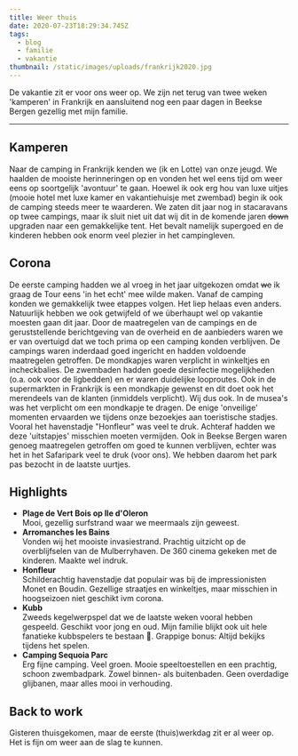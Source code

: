 ```yaml
---
title: Weer thuis
date: 2020-07-23T18:29:34.745Z
tags:
  - blog
  - familie
  - vakantie
thumbnail: /static/images/uploads/frankrijk2020.jpg
---
```

De vakantie zit er voor ons weer op. We zijn net terug van twee weken 'kamperen' in Frankrijk en aansluitend nog een paar dagen in Beekse Bergen gezellig met mijn familie.

---

## Kamperen

Naar de camping in Frankrijk kenden we (ik en Lotte) van onze jeugd. We haalden de mooiste herinneringen op en vonden het wel eens tijd om weer eens op soortgelijk 'avontuur' te gaan. Hoewel ik ook erg hou van luxe uitjes (mooie hotel met luxe kamer en vakantiehuisje met zwembad) begin ik ook de camping steeds meer te waarderen. We zaten dit jaar nog in stacaravans op twee campings, maar ik sluit niet uit dat wij dit in de komende jaren ~~down~~ upgraden naar een gemakkelijke tent. Het bevalt namelijk supergoed en de kinderen hebben ook enorm veel plezier in het campingleven.

## Corona

De eerste camping hadden we al vroeg in het jaar uitgekozen omdat ~~we~~ ik graag de Tour eens 'in het echt' mee wilde maken. Vanaf de camping konden we gemakkelijk twee etappes volgen. Het liep helaas even anders. Natuurlijk hebben we ook getwijfeld of we überhaupt wel op vakantie moesten gaan dit jaar. Door de maatregelen van de campings en de geruststellende berichtgeving van de overheid en de aanbieders waren we er van overtuigd dat we toch prima op een camping konden verblijven. De campings waren inderdaad goed ingericht en hadden voldoende maatregelen getroffen. De mondkapjes waren verplicht in winkeltjes en incheckbalies. De zwembaden hadden goede desinfectie mogelijkheden (o.a. ook voor de ligbedden) en er waren duidelijke looproutes. Ook in de supermarkten in Frankrijk is een mondkapje gewenst en dit doet ook het merendeels van de klanten (inmiddels verplicht). Wij dus ook. In de musea's was het verplicht om een mondkapje te dragen. De enige 'onveilige' momenten ervaarden we tijdens onze bezoekjes aan toeristische stadjes. Vooral het havenstadje "Honfleur" was veel te druk. Achteraf hadden we deze 'uitstapjes' misschien moeten vermijden. Ook in Beekse Bergen waren genoeg maatregelen getroffen om goed te kunnen verblijven, echter was het in het Safaripark veel te druk (voor ons). We hebben daarom het park pas bezocht in de laatste uurtjes.

## Highlights

* **Plage de Vert Bois op Ile d'Oleron**\
  Mooi, gezellig surfstrand waar we meermaals zijn geweest.
* **Arromanches les Bains**\
  Vonden wij het mooiste invasiestrand. Prachtig uitzicht op de overblijfselen van de Mulberryhaven. De 360 cinema gekeken met de kinderen. Maakte wel indruk.
* **Honfleur**\
  Schilderachtig havenstadje dat populair was bij de impressionisten Monet en Boudin. Gezellige straatjes en winkeltjes, maar misschien in hoogseizoen niet geschikt ivm corona.
* **Kubb**\
  Zweeds kegelwerpspel dat we de laatste weken vooral hebben gespeeld. Geschikt voor jong en oud. Mijn familie blijkt ook uit hele fanatieke kubbspelers te bestaan 🙂. Grappige bonus: Altijd bekijks tijdens het spelen.
* **Camping Sequoia Parc**\
  Erg fijne camping. Veel groen. Mooie speeltoestellen en een prachtig, schoon zwembadpark. Zowel binnen- als buitenbaden. Geen overdadige glijbanen, maar alles mooi in verhouding.

## Back to work

Gisteren thuisgekomen, maar de eerste (thuis)werkdag zit er al weer op. Het is fijn om weer aan de slag te kunnen.
